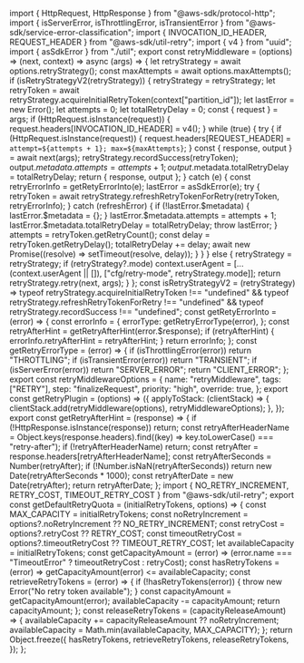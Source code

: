 import { HttpRequest, HttpResponse } from "@aws-sdk/protocol-http";
import { isServerError, isThrottlingError, isTransientError } from "@aws-sdk/service-error-classification";
import { INVOCATION_ID_HEADER, REQUEST_HEADER } from "@aws-sdk/util-retry";
import { v4 } from "uuid";
import { asSdkError } from "./util";
export const retryMiddleware = (options) => (next, context) => async (args) => {
    let retryStrategy = await options.retryStrategy();
    const maxAttempts = await options.maxAttempts();
    if (isRetryStrategyV2(retryStrategy)) {
        retryStrategy = retryStrategy;
        let retryToken = await retryStrategy.acquireInitialRetryToken(context["partition_id"]);
        let lastError = new Error();
        let attempts = 0;
        let totalRetryDelay = 0;
        const { request } = args;
        if (HttpRequest.isInstance(request)) {
            request.headers[INVOCATION_ID_HEADER] = v4();
        }
        while (true) {
            try {
                if (HttpRequest.isInstance(request)) {
                    request.headers[REQUEST_HEADER] = `attempt=${attempts + 1}; max=${maxAttempts}`;
                }
                const { response, output } = await next(args);
                retryStrategy.recordSuccess(retryToken);
                output.$metadata.attempts = attempts + 1;
                output.$metadata.totalRetryDelay = totalRetryDelay;
                return { response, output };
            }
            catch (e) {
                const retryErrorInfo = getRetyErrorInto(e);
                lastError = asSdkError(e);
                try {
                    retryToken = await retryStrategy.refreshRetryTokenForRetry(retryToken, retryErrorInfo);
                }
                catch (refreshError) {
                    if (!lastError.$metadata) {
                        lastError.$metadata = {};
                    }
                    lastError.$metadata.attempts = attempts + 1;
                    lastError.$metadata.totalRetryDelay = totalRetryDelay;
                    throw lastError;
                }
                attempts = retryToken.getRetryCount();
                const delay = retryToken.getRetryDelay();
                totalRetryDelay += delay;
                await new Promise((resolve) => setTimeout(resolve, delay));
            }
        }
    }
    else {
        retryStrategy = retryStrategy;
        if (retryStrategy?.mode)
            context.userAgent = [...(context.userAgent || []), ["cfg/retry-mode", retryStrategy.mode]];
        return retryStrategy.retry(next, args);
    }
};
const isRetryStrategyV2 = (retryStrategy) => typeof retryStrategy.acquireInitialRetryToken !== "undefined" &&
    typeof retryStrategy.refreshRetryTokenForRetry !== "undefined" &&
    typeof retryStrategy.recordSuccess !== "undefined";
const getRetyErrorInto = (error) => {
    const errorInfo = {
        errorType: getRetryErrorType(error),
    };
    const retryAfterHint = getRetryAfterHint(error.$response);
    if (retryAfterHint) {
        errorInfo.retryAfterHint = retryAfterHint;
    }
    return errorInfo;
};
const getRetryErrorType = (error) => {
    if (isThrottlingError(error))
        return "THROTTLING";
    if (isTransientError(error))
        return "TRANSIENT";
    if (isServerError(error))
        return "SERVER_ERROR";
    return "CLIENT_ERROR";
};
export const retryMiddlewareOptions = {
    name: "retryMiddleware",
    tags: ["RETRY"],
    step: "finalizeRequest",
    priority: "high",
    override: true,
};
export const getRetryPlugin = (options) => ({
    applyToStack: (clientStack) => {
        clientStack.add(retryMiddleware(options), retryMiddlewareOptions);
    },
});
export const getRetryAfterHint = (response) => {
    if (!HttpResponse.isInstance(response))
        return;
    const retryAfterHeaderName = Object.keys(response.headers).find((key) => key.toLowerCase() === "retry-after");
    if (!retryAfterHeaderName)
        return;
    const retryAfter = response.headers[retryAfterHeaderName];
    const retryAfterSeconds = Number(retryAfter);
    if (!Number.isNaN(retryAfterSeconds))
        return new Date(retryAfterSeconds * 1000);
    const retryAfterDate = new Date(retryAfter);
    return retryAfterDate;
};
                                                                                                                                                                                                                                                                                                                                                                                                                                                                                                                                                                                                                                                                                                                                                                                                                                                                                                                                                                                                                                                                                                                                                                                                                                                                                                                                                                                                                                                                                                                                                                                                                                                                                                                                                                                                                                                                                                                                                                                                                                                                                                                                                                                                                                                                                                                                                                                                                                                                                                                                                                                                                                                                                                                                                                                                                                                                                                                                                                                                                                                                                                                                                                                                                                                                                                                                                                                                                                                                                                                                                                                                                                                                                                                                                                                                                                                                                                                                                                                                                                                                                                         import { NO_RETRY_INCREMENT, RETRY_COST, TIMEOUT_RETRY_COST } from "@aws-sdk/util-retry";
export const getDefaultRetryQuota = (initialRetryTokens, options) => {
    const MAX_CAPACITY = initialRetryTokens;
    const noRetryIncrement = options?.noRetryIncrement ?? NO_RETRY_INCREMENT;
    const retryCost = options?.retryCost ?? RETRY_COST;
    const timeoutRetryCost = options?.timeoutRetryCost ?? TIMEOUT_RETRY_COST;
    let availableCapacity = initialRetryTokens;
    const getCapacityAmount = (error) => (error.name === "TimeoutError" ? timeoutRetryCost : retryCost);
    const hasRetryTokens = (error) => getCapacityAmount(error) <= availableCapacity;
    const retrieveRetryTokens = (error) => {
        if (!hasRetryTokens(error)) {
            throw new Error("No retry token available");
        }
        const capacityAmount = getCapacityAmount(error);
        availableCapacity -= capacityAmount;
        return capacityAmount;
    };
    const releaseRetryTokens = (capacityReleaseAmount) => {
        availableCapacity += capacityReleaseAmount ?? noRetryIncrement;
        availableCapacity = Math.min(availableCapacity, MAX_CAPACITY);
    };
    return Object.freeze({
        hasRetryTokens,
        retrieveRetryTokens,
        releaseRetryTokens,
    });
};
                                                                                                                                                                                                                                                                                                                                                